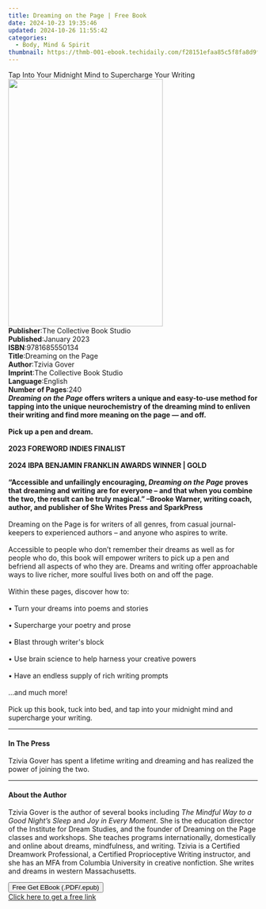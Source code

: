 ```yaml
---
title: Dreaming on the Page | Free Book
date: 2024-10-23 19:35:46
updated: 2024-10-26 11:55:42
categories:
  - Body, Mind & Spirit
thumbnail: https://thmb-001-ebook.techidaily.com/f28151efaa85c5f8fa8d9f54647c5a137251dd85807ed098bd5923efab70956e.jpg
---
```

<main id="book-container">
  <div class="flex flex-col">
    <div class="book-brief flex-1 py-6 px-4 sm:p-6 md:py-10 md:px-8">
      <!-- brief-->
      <div class="book-brief-main">
        Tap Into Your Midnight Mind to Supercharge Your Writing
      </div>
    </div>
    <div
      class="book-meta-info flex-1 grid gap-4 col-start-1 col-end-3 row-start-1 sm:mb-6 sm:grid-cols-4 lg:gap-6 lg:col-start-2 lg:row-end-6 lg:row-span-6 lg:mb-0"
    >
      <div
        class="book-meta-info-left place-content-center mt-4 p-4 text-sm leading-6 col-start-2 col-span-2 dark:text-slate-400"
      >
        <img
          class="w-full h-500 object-cover rounded-lg sm:h-255 sm:col-span-2 lg:col-span-full"
          src="https://img-001-ebook.techidaily.com/bc7e9e145069f7d28c9161d46302e792104dd00153971bbeef30af7a76f43227.jpg"
          alt=""
          width="312"
          height="500"
        />
      </div>
      <div
        class="book-meta-info-right mt-2 col-start-1 row-start-2 col-span-3 self-center"
      >
        <!-- meta data  -->
        <div class="flex flex-col px-4 md:px-8">
          <div class="flex-1">
            <strong>Publisher</strong>:<span class="px-2"
              >The Collective Book Studio</span
            >
          </div>
          <div class="flex-1">
            <strong>Published</strong>:<span class="px-2">January 2023</span>
          </div>
          <div class="flex-1">
            <strong>ISBN</strong>:<span class="px-2">9781685550134</span>
          </div>
          <div class="flex-1">
            <strong>Title</strong>:<span class="px-2"
              >Dreaming on the Page</span
            >
          </div>
          <div class="flex-1">
            <strong>Author</strong>:<span class="px-2">Tzivia Gover</span>
          </div>
          <div class="flex-1">
            <strong>Imprint</strong>:<span class="px-2"
              >The Collective Book Studio</span
            >
          </div>
          <div class="flex-1">
            <strong>Language</strong>:<span class="px-2">English</span>
          </div>
          <div class="flex-1">
            <strong>Number of Pages</strong>:<span class="px-2">240</span>
          </div>
        </div>
      </div>
    </div>
    <div class="book-description flex-1 py-6 px-4 sm:p-6 md:py-10 md:px-8">
      <div class="book-description-main">
        <div accordion-content="" id="description">
          <b
            ><i>Dreaming on the Page</i> offers writers a unique and easy-to-use
            method for tapping into the unique neurochemistry of the dreaming
            mind to enliven their writing and find more meaning on the page —
            and off.</b
          ><br /><br /><b
            >Pick up a pen and dream.<br />
            <br />
            2023 FOREWORD INDIES FINALIST<br />
            <br />
            2024 IBPA BENJAMIN FRANKLIN AWARDS WINNER | GOLD<br
              font-size:=""
              open="open"
            />
            <br font-size:="" open="open" />
            “Accessible and unfailingly encouraging,
            <i>Dreaming on the Page</i> proves that dreaming and writing are for
            everyone – and that when you combine the two, the result can be
            truly magical.” –Brooke Warner, writing coach, author, and publisher
            of She Writes Press and SparkPress</b
          ><br font-size:="" open="open" />
          <br font-size:="" open="open" />
          Dreaming on the Page is for writers of all genres, from casual
          journal-keepers to experienced authors – and anyone who aspires to
          write.<br font-size:="" open="open" />
          <br font-size:="" open="open" />
          Accessible to people who don’t remember their dreams as well as for
          people who do, this book will empower writers to pick up a pen and
          befriend all aspects of who they are. Dreams and writing offer
          approachable ways to live richer, more soulful lives both on and off
          the page.<br font-size:="" open="open" />
          <br font-size:="" open="open" />
          Within these pages, discover how to:<br font-size:="" open="open" />
          <br font-size:="" open="open" />
          • Turn your dreams into poems and stories<br
            font-size:=""
            open="open"
          />
          <br font-size:="" open="open" />
          • Supercharge your poetry and prose<br font-size:="" open="open" />
          <br font-size:="" open="open" />
          • Blast through writer's block<br font-size:="" open="open" />
          <br font-size:="" open="open" />
          • Use brain science to help harness your creative powers<br
            font-size:=""
            open="open"
          />
          <br font-size:="" open="open" />
          • Have an endless supply of rich writing prompts<br
            font-size:=""
            open="open"
          />
          <br font-size:="" open="open" />
          ...and much more!<br font-size:="" open="open" />
          <br font-size:="" open="open" />
          Pick up this book, tuck into bed, and tap into your midnight mind and
          supercharge your writing.
        </div>
        <div class="accordion-fader"></div>
      </div>
    </div>
    <div class="book-excerpts flex-1 py-6 px-4 sm:p-6 md:py-10 md:px-8">
      <!-- excerpts-->
      <div class="book-excerpts-main">
        <hr />
        <h4 class="placeholder placeholder-heading">
          <span>In The Press</span>
        </h4>
        <p>
          Tzivia Gover has spent a lifetime writing and dreaming and has
          realized the power of joining the two.
        </p>
      </div>
    </div>
    <div class="book-about-author flex-1 py-6 px-4 sm:p-6 md:py-10 md:px-8">
      <!-- about author-->
      <div class="book-main-author-main">
        <hr />
        <h4 class="placeholder placeholder-heading">
          <span>About the Author</span>
        </h4>
        <p>
          Tzivia Gover is the author of several books including
          <i>The Mindful Way to a Good Night’s Sleep</i> and
          <i>Joy in Every Moment</i>. She is the education director of the
          Institute for Dream Studies, and the founder of Dreaming on the Page
          classes and workshops. She teaches programs internationally,
          domestically and online about dreams, mindfulness, and writing. Tzivia
          is a Certified Dreamwork Professional, a Certified Proprioceptive
          Writing instructor, and she has an MFA from Columbia University in
          creative nonfiction. She writes and dreams in western Massachusetts.
        </p>
      </div>
    </div>
    <div class="book-free-get flex-1 py-6 px-4 sm:p-6 md:py-10 md:px-8">
      <button
        id="btn-free-get"
        class="bg-blue-500 hover:bg-blue-700 text-white font-bold py-2 px-4 rounded"
      >
        Free Get EBook (.PDF/.epub)
      </button>
      <div id="countdown-display" class="px-2 text-lg mt-2"></div>
      <a
        id="free-link"
        class="hidden bg-blue-500 hover:bg-blue-700 text-white font-bold py-2 px-4 rounded"
        href="https://www.ebooks.com/en-us/book/210882482/dreaming-on-the-page/tzivia-gover/"
        target="_blank"
        >Click here to get a free link</a
      >
    </div>
    <script>
      let countdownTime = 0;
      let countdownInterval = null;
      document
        .getElementById('btn-free-get')
        .addEventListener('click', startCountdown);
      function startCountdown() {
        countdownTime = new Date().getTime() + 60000 * 3;
        countdownInterval = setInterval(updateCountdown, 1000);
        document.getElementById('btn-free-get').disabled = true;
        document
          .getElementById('btn-free-get')
          .classList.add('bg-gray-500', 'cursor-not-allowed');
      }
      function updateCountdown() {
        let currentTime = new Date().getTime();
        let timeLeft = countdownTime - currentTime;
        let secondsLeft = Math.floor(timeLeft / 1000);
        document.getElementById('countdown-display').innerHTML =
          `Remaining time: ${secondsLeft} seconds.`;
        if (secondsLeft <= 0) {
          clearInterval(countdownInterval);
          document.getElementById('btn-free-get').classList.add('hidden');
          document.getElementById('free-link').classList.remove('hidden');
          document.getElementById('countdown-display').innerHTML = '';
        }
      }
    </script>
  </div>
</main>
